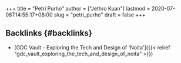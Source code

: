+++
title = "Petri Purho"
author = ["Jethro Kuan"]
lastmod = 2020-07-08T14:55:17+08:00
slug = "petri_purho"
draft = false
+++

## Backlinks {#backlinks}

- [GDC Vault - Exploring the Tech and Design of 'Noita']({{< relref "gdc_vault_exploring_the_tech_and_design_of_noita" >}})
